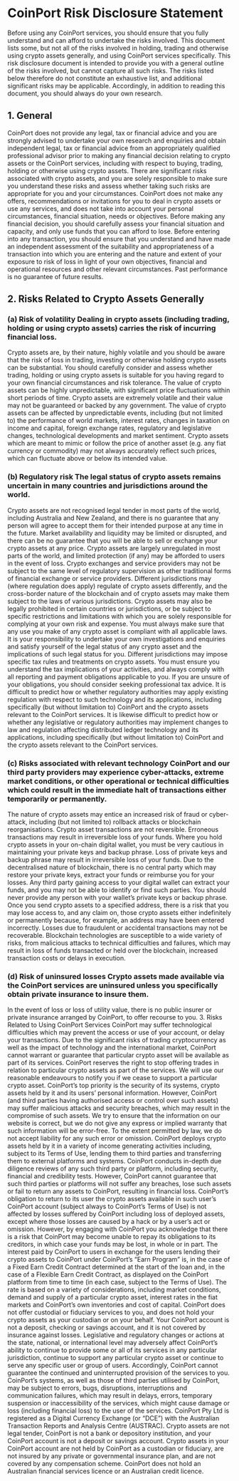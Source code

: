 # CoinPort Risk Disclosure Statement

Before using any CoinPort services, you should ensure that you fully understand and can afford to undertake the risks involved. This document lists some, but not all of the risks involved in holding, trading and otherwise using crypto assets generally, and using CoinPort services specifically. This risk disclosure document is intended to provide you with a general outline of the risks involved, but cannot capture all such risks. The risks listed below therefore do not constitute an exhaustive list, and additional significant risks may be applicable. Accordingly, in addition to reading this document, you should always do your own research.

## 1\. General

CoinPort does not provide any legal, tax or financial advice and you are strongly advised to undertake your own research and enquiries and obtain independent legal, tax or financial advice from an appropriately qualified professional advisor prior to making any financial decision relating to crypto assets or the CoinPort services, including with respect to buying, trading, holding or otherwise using crypto assets. There are significant risks associated with crypto assets, and you are solely responsible to make sure you understand these risks and assess whether taking such risks are appropriate for you and your circumstances. CoinPort does not make any offers, recommendations or invitations for you to deal in crypto assets or use any services, and does not take into account your personal circumstances, financial situation, needs or objectives. Before making any financial decision, you should carefully assess your financial situation and capacity, and only use funds that you can afford to lose. Before entering into any transaction, you should ensure that you understand and have made an independent assessment of the suitability and appropriateness of a transaction into which you are entering and the nature and extent of your exposure to risk of loss in light of your own objectives, financial and operational resources and other relevant circumstances. Past performance is no guarantee of future results.

## 2\. Risks Related to Crypto Assets Generally

### (a) Risk of volatility Dealing in crypto assets (including trading, holding or using crypto assets) carries the risk of incurring financial loss.

Crypto assets are, by their nature, highly volatile and you should be aware that the risk of loss in trading, investing or otherwise holding crypto assets can be substantial. You should carefully consider and assess whether trading, holding or using crypto assets is suitable for you having regard to your own financial circumstances and risk tolerance. The value of crypto assets can be highly unpredictable, with significant price fluctuations within short periods of time. Crypto assets are extremely volatile and their value may not be guaranteed or backed by any government. The value of crypto assets can be affected by unpredictable events, including (but not limited to) the performance of world markets, interest rates, changes in taxation on income and capital, foreign exchange rates, regulatory and legislative changes, technological developments and market sentiment. Crypto assets which are meant to mimic or follow the price of another asset (e.g. any fiat currency or commodity) may not always accurately reflect such prices, which can fluctuate above or below its intended value.

### (b) Regulatory risk The legal status of crypto assets remains uncertain in many countries and jurisdictions around the world.

Crypto assets are not recognised legal tender in most parts of the world, including Australia and New Zealand, and there is no guarantee that any person will agree to accept them for their intended purpose at any time in the future. Market availability and liquidity may be limited or disrupted, and there can be no guarantee that you will be able to sell or exchange your crypto assets at any price. Crypto assets are largely unregulated in most parts of the world, and limited protection (if any) may be afforded to users in the event of loss. Crypto exchanges and service providers may not be subject to the same level of regulatory supervision as other traditional forms of financial exchange or service providers. Different jurisdictions may (where regulation does apply) regulate of crypto assets differently, and the cross-border nature of the blockchain and of crypto assets may make them subject to the laws of various jurisdictions. Crypto assets may also be legally prohibited in certain countries or jurisdictions, or be subject to specific restrictions and limitations with which you are solely responsible for complying at your own risk and expense. You must always make sure that any use you make of any crypto asset is compliant with all applicable laws. It is your responsibility to undertake your own investigations and enquiries and satisfy yourself of the legal status of any crypto asset and the implications of such legal status for you. Different jurisdictions may impose specific tax rules and treatments on crypto assets. You must ensure you understand the tax implications of your activities, and always comply with all reporting and payment obligations applicable to you. If you are unsure of your obligations, you should consider seeking professional tax advice. It is difficult to predict how or whether regulatory authorities may apply existing regulation with respect to such technology and its applications, including specifically (but without limitation to) CoinPort and the crypto assets relevant to the CoinPort services. It is likewise difficult to predict how or whether any legislative or regulatory authorities may implement changes to law and regulation affecting distributed ledger technology and its applications, including specifically (but without limitation to) CoinPort and the crypto assets relevant to the CoinPort services.

### (c) Risks associated with relevant technology CoinPort and our third party providers may experience cyber-attacks, extreme market conditions, or other operational or technical difficulties which could result in the immediate halt of transactions either temporarily or permanently.

The nature of crypto assets may entice an increased risk of fraud or cyber-attack, including (but not limited to) rollback attacks or blockchain reorganisations. Crypto asset transactions are not reversible. Erroneous transactions may result in irreversible loss of your funds. Where you hold crypto assets in your on-chain digital wallet, you must be very cautious in maintaining your private keys and backup phrase. Loss of private keys and backup phrase may result in irreversible loss of your funds. Due to the decentralised nature of blockchain, there is no central party which may restore your private keys, extract your funds or reimburse you for your losses. Any third party gaining access to your digital wallet can extract your funds, and you may not be able to identify or find such parties. You should never provide any person with your wallet’s private keys or backup phrase. Once you send crypto assets to a specified address, there is a risk that you may lose access to, and any claim on, those crypto assets either indefinitely or permanently because, for example, an address may have been entered incorrectly. Losses due to fraudulent or accidental transactions may not be recoverable. Blockchain technologies are susceptible to a wide variety of risks, from malicious attacks to technical difficulties and failures, which may result in loss of funds transacted or held over the blockchain, increased transaction costs or delays in execution.

### (d) Risk of uninsured losses Crypto assets made available via the CoinPort services are uninsured unless you specifically obtain private insurance to insure them.

In the event of loss or loss of utility value, there is no public insurer or private insurance arranged by CoinPort, to offer recourse to you. 3. Risks Related to Using CoinPort Services CoinPort may suffer technological difficulties which may prevent the access or use of your account, or delay your transactions. Due to the significant risks of trading cryptocurrency as well as the impact of technology and the international market, CoinPort cannot warrant or guarantee that particular crypto asset will be available as part of its services. CoinPort reserves the right to stop offering trades in relation to particular crypto assets as part of the services. We will use our reasonable endeavours to notify you if we cease to support a particular crypto asset. CoinPort’s top priority is the security of its systems, crypto assets held by it and its users’ personal information. However, CoinPort (and third parties having authorised access or control over such assets) may suffer malicious attacks and security breaches, which may result in the compromise of such assets. We try to ensure that the information on our website is correct, but we do not give any express or implied warranty that such information will be error-free. To the extent permitted by law, we do not accept liability for any such error or omission. CoinPort deploys crypto assets held by it in a variety of income generating activities including, subject to its Terms of Use, lending them to third parties and transferring them to external platforms and systems. CoinPort conducts in-depth due diligence reviews of any such third party or platform, including security, financial and credibility tests. However, CoinPort cannot guarantee that such third parties or platforms will not suffer any breaches, lose such assets or fail to return any assets to CoinPort, resulting in financial loss. CoinPort’s obligation to return to its user the crypto assets available in such user’s CoinPort account (subject always to CoinPort’s Terms of Use) is not affected by losses suffered by CoinPort including loss of deployed assets, except where those losses are caused by a hack or by a user’s act or omission. However, by engaging with CoinPort you acknowledge that there is a risk that CoinPort may become unable to repay its obligations to its creditors, in which case your funds may be lost, in whole or in part. The interest paid by CoinPort to users in exchange for the users lending their crypto assets to CoinPort under CoinPort’s “Earn Program” is, in the case of a Fixed Earn Credit Contract determined at the start of the loan and, in the case of a Flexible Earn Credit Contract, as displayed on the CoinPort platform from time to time (in each case, subject to the Terms of Use). The rate is based on a variety of considerations, including market conditions, demand and supply of a particular crypto asset, interest rates in the fiat markets and CoinPort’s own inventories and cost of capital. CoinPort does not offer custodial or fiduciary services to you, and does not hold your crypto assets as your custodian or on your behalf. Your CoinPort account is not a deposit, checking or savings account, and it is not covered by insurance against losses. Legislative and regulatory changes or actions at the state, national, or international level may adversely affect CoinPort’s ability to continue to provide some or all of its services in any particular jurisdiction, continue to support any particular crypto asset or continue to serve any specific user or group of users. Accordingly, CoinPort cannot guarantee the continued and uninterrupted provision of the services to you. CoinPort’s systems, as well as those of third parties utilised by CoinPort, may be subject to errors, bugs, disruptions, interruptions and communication failures, which may result in delays, errors, temporary suspension or inaccessibility of the services, which might cause damage or loss (including financial loss) to the user of the services. CoinPort Pty Ltd is registered as a Digital Currency Exchange (or “DCE”) with the Australian Transaction Reports and Analysis Centre (AUSTRAC). Crypto assets are not legal tender, CoinPort is not a bank or depository institution, and your CoinPort account is not a deposit or savings account. Crypto assets in your CoinPort account are not held by CoinPort as a custodian or fiduciary, are not insured by any private or governmental insurance plan, and are not covered by any compensation scheme. CoinPort does not hold an Australian financial services licence or an Australian credit licence.